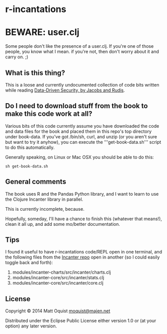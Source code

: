 # r-incantations

# BEWARE: user.clj #
Some people don't like the presence of a user.clj. If you're one of those people, you know what I mean. if you're not, then don't worry about it and carry on. ;)

## What is this thing? ##
This is a loose and currently undocumented collection of code bits written while
reading [Data-Driven Security, by Jacobs and
Rudis](http://www.amazon.com/Data-Driven-Security-Analysis-Visualization-Dashboards/dp/1118793722).

## Do I need to download stuff from the book to make this code work at all? ##
Various bits of this code currently assume you have downloaded the
code and data files for the book and placed them in this repo's top
directory under book-data. If you've got /bin/sh, curl, and unzip (or
you aren't sure but want to try it anyhow), you can execute the
'''get-book-data.sh''' script to do this automatically.

Generally speaking, on Linux or Mac OSX you should be able to do this:
```shell
sh get-book-data.sh
```

## General comments ##
The book uses R and the Pandas Python library, and I want to learn to use
the Clojure Incanter library in parallel.

This is currently incomplete, because.

Hopefully, someday, I'll have a chance to finish this (whatever that means!),
clean it all up, and add some mo/better documentation.

## Tips ##
I found it useful to have r-incantations code/REPL open in one terminal, and the
following files from the [Incanter repo](https://github.com/incanter/incanter)
open in another (so I could easily toggle back and forth):

1. modules/incanter-charts/src/incanter/charts.clj
1. modules/incanter-core/src/incanter/stats.clj
1. modules/incanter-core/src/incanter/core.clj

## License

Copyright © 2014 Matt Oquist <moquist@majen.net>

Distributed under the Eclipse Public License either version 1.0 or (at
your option) any later version.
